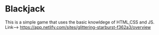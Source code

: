 # Blackjack

This is a simple game that uses the basic knowldege of HTML,CSS and JS.
Link--> https://app.netlify.com/sites/glittering-starburst-f362a3/overview
